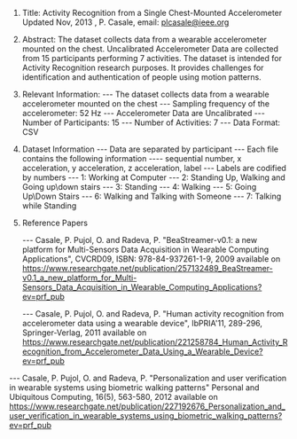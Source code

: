 1. Title: Activity Recognition from a Single Chest-Mounted Accelerometer
	Updated Nov, 2013 , P. Casale, email: plcasale@ieee.org
	
2. Abstract: The dataset collects data from a wearable accelerometer mounted on the chest. Uncalibrated Accelerometer Data are collected from 15 participants performing 7 activities. The dataset is intended for Activity Recognition research purposes. It provides challenges for identification and authentication of people using motion patterns.

3. Relevant Information:
   --- The dataset collects data from a wearable accelerometer mounted on the chest
   --- Sampling frequency of the accelerometer: 52 Hz
   --- Accelerometer Data are Uncalibrated
   --- Number of Participants: 15
   --- Number of Activities: 7
   --- Data Format: CSV

4. Dataset Information
   --- Data are separated by participant
   --- Each file contains the following information
       ---- sequential number, x acceleration, y acceleration, z acceleration, label 
   --- Labels are codified by numbers
       --- 1: Working at Computer
       --- 2: Standing Up, Walking and Going up\down stairs
       --- 3: Standing
       --- 4: Walking
       --- 5: Going Up\Down Stairs
       --- 6: Walking and Talking with Someone
       --- 7: Talking while Standing
       
5. Reference Papers

   --- Casale, P. Pujol, O. and Radeva, P. 
       "BeaStreamer-v0.1: a new platform for Multi-Sensors Data Acquisition in Wearable Computing Applications", 
       CVCRD09, ISBN: 978-84-937261-1-9, 2009
       available on https://www.researchgate.net/publication/257132489_BeaStreamer-v0.1_a_new_platform_for_Multi-Sensors_Data_Acquisition_in_Wearable_Computing_Applications?ev=prf_pub

   --- Casale, P. Pujol, O. and Radeva, P. 
       "Human activity recognition from accelerometer data using a wearable device", 
       IbPRIA'11, 289-296, Springer-Verlag, 2011
       available on https://www.researchgate.net/publication/221258784_Human_Activity_Recognition_from_Accelerometer_Data_Using_a_Wearable_Device?ev=prf_pub
       
  --- Casale, P. Pujol, O. and Radeva, P. 
       "Personalization and user verification in wearable systems using biometric walking patterns"
       Personal and Ubiquitous Computing, 16(5), 563-580, 2012
       available on https://www.researchgate.net/publication/227192676_Personalization_and_user_verification_in_wearable_systems_using_biometric_walking_patterns?ev=prf_pub
